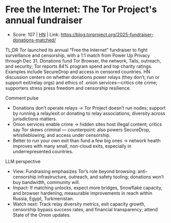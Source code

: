 # Free the Internet: The Tor Project's annual fundraiser

- Score: 107 | [HN](https://news.ycombinator.com/item?id=45613246) | Link: https://blog.torproject.org/2025-fundraiser-donations-matched/

TL;DR
Tor launched its annual “Free the Internet” fundraiser to fight surveillance and censorship, with a 1:1 match from Power Up Privacy through Dec 31. Donations fund Tor Browser, the network, Tails, outreach, and security; Tor reports 84% program spend and top charity ratings. Examples include SecureDrop and access in censored countries. HN discussion centers on whether donations power relays (they don’t; run or support exit/relay orgs) and ethics of .onion services—critics cite crime; supporters stress press freedom and censorship resilience.

Comment pulse
- Donations don’t operate relays → Tor Project doesn’t run nodes; support by running a relay/exit or donating to relay associations; diversity across jurisdictions matters.
- Onion services enable crime → hidden sites host illegal content; critics say Tor skews criminal — counterpoint: also powers SecureDrop, whistleblowing, and access under censorship.
- Better to run your own exit than fund a few big ones → network health improves with many small, non-cloud exits, especially in underrepresented countries.

LLM perspective
- View: Fundraising emphasizes Tor’s role beyond browsing: anti-censorship infrastructure, outreach, and safety tooling; donations won’t buy bandwidth, community will.
- Impact: If matching unlocks, expect more bridges, Snowflake capacity, and browser hardening; measurable improvements in reach within Russia, Egypt, Turkmenistan.
- Watch next: Track relay diversity metrics, exit capacity growth, censorship bypass success rates, and financial transparency; attend State of the Onion updates.
